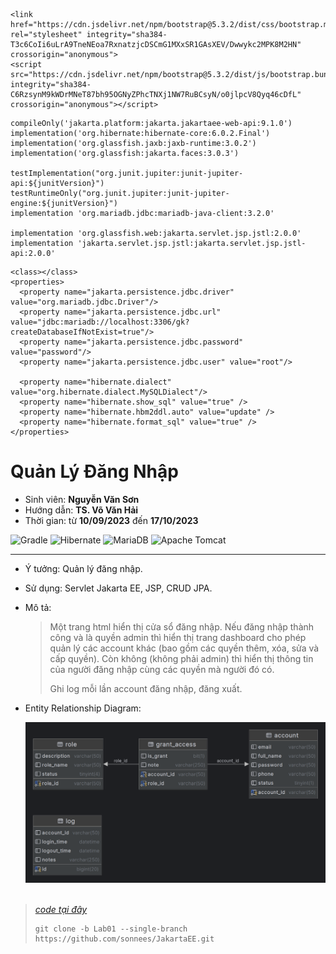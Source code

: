 ```
<link href="https://cdn.jsdelivr.net/npm/bootstrap@5.3.2/dist/css/bootstrap.min.css" rel="stylesheet" integrity="sha384-T3c6CoIi6uLrA9TneNEoa7RxnatzjcDSCmG1MXxSR1GAsXEV/Dwwykc2MPK8M2HN" crossorigin="anonymous">
<script src="https://cdn.jsdelivr.net/npm/bootstrap@5.3.2/dist/js/bootstrap.bundle.min.js" integrity="sha384-C6RzsynM9kWDrMNeT87bh95OGNyZPhcTNXj1NW7RuBCsyN/o0jlpcV8Qyq46cDfL"  crossorigin="anonymous"></script>
```
```
compileOnly('jakarta.platform:jakarta.jakartaee-web-api:9.1.0')
implementation('org.hibernate:hibernate-core:6.0.2.Final')
implementation('org.glassfish.jaxb:jaxb-runtime:3.0.2')
implementation('org.glassfish:jakarta.faces:3.0.3')

testImplementation("org.junit.jupiter:junit-jupiter-api:${junitVersion}")
testRuntimeOnly("org.junit.jupiter:junit-jupiter-engine:${junitVersion}")
implementation 'org.mariadb.jdbc:mariadb-java-client:3.2.0'

implementation 'org.glassfish.web:jakarta.servlet.jsp.jstl:2.0.0'
implementation 'jakarta.servlet.jsp.jstl:jakarta.servlet.jsp.jstl-api:2.0.0'
```
```
<class></class>
<properties>
  <property name="jakarta.persistence.jdbc.driver" value="org.mariadb.jdbc.Driver"/>
  <property name="jakarta.persistence.jdbc.url" value="jdbc:mariadb://localhost:3306/gk?createDatabaseIfNotExist=true"/>
  <property name="jakarta.persistence.jdbc.password" value="password"/>
  <property name="jakarta.persistence.jdbc.user" value="root"/>

  <property name="hibernate.dialect" value="org.hibernate.dialect.MySQLDialect"/>
  <property name="hibernate.show_sql" value="true" />
  <property name="hibernate.hbm2ddl.auto" value="update" />
  <property name="hibernate.format_sql" value="true" />
</properties>
```


# Quản Lý Đăng Nhập
- Sinh viên: **Nguyễn Văn Sơn**
- Hướng dẫn: **TS. Võ Văn Hải**
- Thời gian: từ **10/09/2023**  đến **17/10/2023**
  
![Gradle](https://img.shields.io/badge/Gradle-02303A.svg?style=for-the-badge&logo=Gradle&logoColor=black)
![Hibernate](https://img.shields.io/badge/Hibernate-59666C?style=for-the-badge&logo=Hibernate&logoColor=white)
![MariaDB](https://img.shields.io/badge/MariaDB-003545?style=for-the-badge&logo=mariadb&logoColor=black)
![Apache Tomcat](https://img.shields.io/badge/apache%20tomcat-%23F8DC75.svg?style=for-the-badge&logo=apache-tomcat&logoColor=black)

  <hr>

- Ý tưởng: Quản lý đăng nhập.
- Sử dụng: Servlet Jakarta EE, JSP, CRUD JPA.
- Mô tả:
  > Một trang html hiển thị cửa sổ đăng nhập. Nếu đăng nhập thành công và là quyền admin
  thì hiển thị trang dashboard cho phép quản lý các account khác (bao gồm các quyền thêm,
  xóa, sửa và cấp quyền). Còn không (không phải admin) thì hiển thị thông tin của người
  đăng nhập cùng các quyền mà người đó có.
  >
  > Ghi log mỗi lần account đăng nhập, đăng xuất.
-  Entity Relationship Diagram:
  
    ![ERD](/img/ERD_lab01.png)
<br> <br>
> *[code tại đây](https://github.com/sonnees/JakartaEE/tree/Lab01)*
> ```git
> git clone -b Lab01 --single-branch https://github.com/sonnees/JakartaEE.git
> ```









